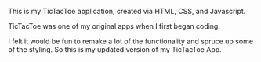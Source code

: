 This is my TicTacToe application, created via HTML, CSS, and Javascript.

TicTacToe was one of my original apps when I first began coding.

I felt it would be fun to remake a lot of the functionality and spruce up some of the styling. So this is my updated version of my TicTacToe App.
